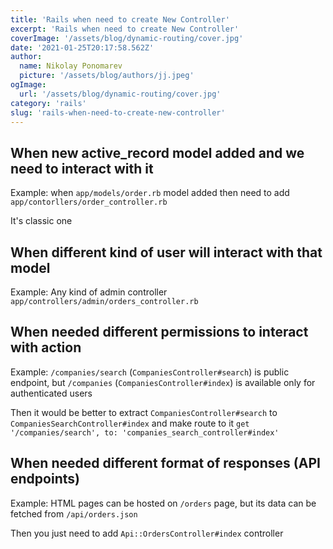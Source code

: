 ```yaml
---
title: 'Rails when need to create New Controller'
excerpt: 'Rails when need to create New Controller'
coverImage: '/assets/blog/dynamic-routing/cover.jpg'
date: '2021-01-25T20:17:58.562Z'
author:
  name: Nikolay Ponomarev
  picture: '/assets/blog/authors/jj.jpeg'
ogImage:
  url: '/assets/blog/dynamic-routing/cover.jpg'
category: 'rails'
slug: 'rails-when-need-to-create-new-controller'
---
```


## When new active_record model added and we need to interact with it

Example: when `app/models/order.rb` model added then need to add
`app/contorllers/order_controller.rb`

It's classic one

## When different kind of user will interact with that model

Example: Any kind of admin controller `app/controllers/admin/orders_controller.rb`

## When needed different permissions to interact with action

Example: `/companies/search` (`CompaniesController#search`) is public
endpoint, but `/companies` (`CompaniesController#index`) is available
only for authenticated users

Then it would be better to extract `CompaniesController#search` to
`CompaniesSearchController#index` and make route to it `get
'/companies/search', to: 'companies_search_controller#index'`

## When needed different format of responses (API endpoints)

Example: HTML pages can be hosted on `/orders` page, but its data can
be fetched from `/api/orders.json`

Then you just need to add `Api::OrdersController#index` controller
